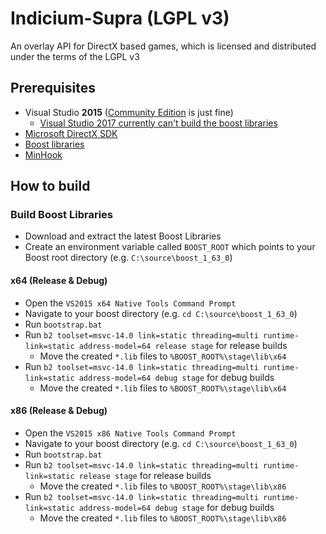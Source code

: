 # Indicium-Supra (LGPL v3)

An overlay API for DirectX based games, which is licensed and distributed under the terms of the LGPL v3

## Prerequisites
 * Visual Studio **2015** ([Community Edition](https://go.microsoft.com/fwlink/p/?LinkId=534599) is just fine)
   * [Visual Studio 2017 currently can't build the boost libraries](https://www.reddit.com/r/cpp/comments/5ut2bw/visual_studio_2017_isnt_supported_by_boost/)
 * [Microsoft DirectX SDK](https://www.microsoft.com/en-us/download/details.aspx?id=6812)
 * [Boost libraries](http://www.boost.org/)
 * [MinHook](https://github.com/TsudaKageyu/minhook)

## How to build
### Build Boost Libraries
 * Download and extract the latest Boost Libraries
 * Create an environment variable called `BOOST_ROOT` which points to your Boost root directory (e.g. `C:\source\boost_1_63_0`)

#### x64 (Release & Debug)
 * Open the `VS2015 x64 Native Tools Command Prompt`
 * Navigate to your boost directory (e.g. `cd C:\source\boost_1_63_0`)
 * Run `bootstrap.bat`
 * Run `b2 toolset=msvc-14.0 link=static threading=multi runtime-link=static address-model=64 release stage` for release builds
   * Move the created `*.lib` files to `%BOOST_ROOT%\stage\lib\x64`
 * Run `b2 toolset=msvc-14.0 link=static threading=multi runtime-link=static address-model=64 debug stage` for debug builds
   * Move the created `*.lib` files to `%BOOST_ROOT%\stage\lib\x64`
 
#### x86 (Release & Debug)
 * Open the `VS2015 x86 Native Tools Command Prompt`
 * Navigate to your boost directory (e.g. `cd C:\source\boost_1_63_0`)
 * Run `bootstrap.bat`
 * Run `b2 toolset=msvc-14.0 link=static threading=multi runtime-link=static release stage` for release builds
   * Move the created `*.lib` files to `%BOOST_ROOT%\stage\lib\x86`
 * Run `b2 toolset=msvc-14.0 link=static threading=multi runtime-link=static address-model=64 debug stage` for debug builds
   * Move the created `*.lib` files to `%BOOST_ROOT%\stage\lib\x86`
 
